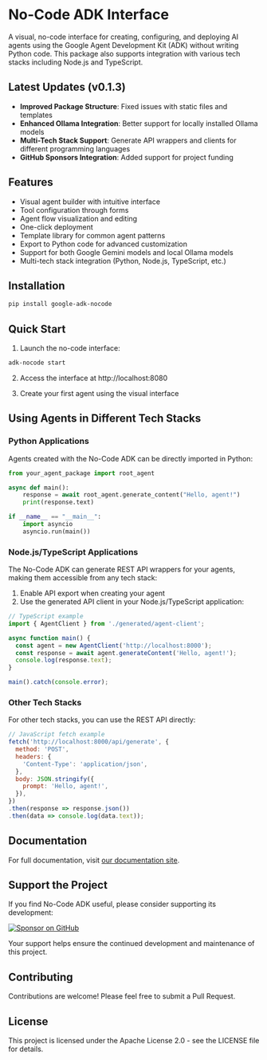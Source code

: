 # No-Code ADK Interface

A visual, no-code interface for creating, configuring, and deploying AI agents using the Google Agent Development Kit (ADK) without writing Python code. This package also supports integration with various tech stacks including Node.js and TypeScript.

## Latest Updates (v0.1.3)

- **Improved Package Structure**: Fixed issues with static files and templates
- **Enhanced Ollama Integration**: Better support for locally installed Ollama models
- **Multi-Tech Stack Support**: Generate API wrappers and clients for different programming languages
- **GitHub Sponsors Integration**: Added support for project funding

## Features

- Visual agent builder with intuitive interface
- Tool configuration through forms
- Agent flow visualization and editing
- One-click deployment
- Template library for common agent patterns
- Export to Python code for advanced customization
- Support for both Google Gemini models and local Ollama models
- Multi-tech stack integration (Python, Node.js, TypeScript, etc.)

## Installation

```bash
pip install google-adk-nocode
```

## Quick Start

1. Launch the no-code interface:
```bash
adk-nocode start
```

2. Access the interface at http://localhost:8080

3. Create your first agent using the visual interface

## Using Agents in Different Tech Stacks

### Python Applications

Agents created with the No-Code ADK can be directly imported in Python:

```python
from your_agent_package import root_agent

async def main():
    response = await root_agent.generate_content("Hello, agent!")
    print(response.text)

if __name__ == "__main__":
    import asyncio
    asyncio.run(main())
```

### Node.js/TypeScript Applications

The No-Code ADK can generate REST API wrappers for your agents, making them accessible from any tech stack:

1. Enable API export when creating your agent
2. Use the generated API client in your Node.js/TypeScript application:

```typescript
// TypeScript example
import { AgentClient } from './generated/agent-client';

async function main() {
  const agent = new AgentClient('http://localhost:8000');
  const response = await agent.generateContent('Hello, agent!');
  console.log(response.text);
}

main().catch(console.error);
```

### Other Tech Stacks

For other tech stacks, you can use the REST API directly:

```javascript
// JavaScript fetch example
fetch('http://localhost:8000/api/generate', {
  method: 'POST',
  headers: {
    'Content-Type': 'application/json',
  },
  body: JSON.stringify({
    prompt: 'Hello, agent!',
  }),
})
.then(response => response.json())
.then(data => console.log(data.text));
```

## Documentation

For full documentation, visit [our documentation site](https://github.com/abhishekkumar35/google-adk-nocode).

## Support the Project

If you find No-Code ADK useful, please consider supporting its development:

[![Sponsor on GitHub](https://img.shields.io/badge/Sponsor-GitHub-ea4aaa.svg)](https://github.com/sponsors/abhishekkumar35)

Your support helps ensure the continued development and maintenance of this project.

## Contributing

Contributions are welcome! Please feel free to submit a Pull Request.

## License

This project is licensed under the Apache License 2.0 - see the LICENSE file for details.
